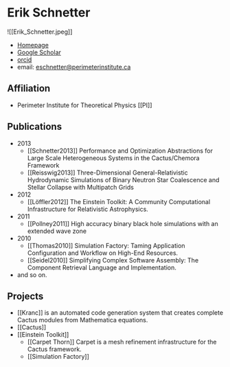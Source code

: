 # Erik Schnetter

![[Erik_Schnetter.jpeg]]

* [Homepage](https://www.perimeterinstitute.ca/personal/eschnetter/)
* [Google Scholar](https://scholar.google.com/citations?hl=zh-CN&user=1AZtnFgAAAAJ&view_op=list_works&citft=1&email_for_op=yuliumutian%40gmail.com&gmla=AJsN-F6VHWUBJ0azA6heNdOGDAR_lo21zvV5_e_8XwNVcGgjBNnWKMM422ZNRjYGN1cNMopGL2WYpcrAaSfSPmsWl2ywL_SKcCW_TI-1CGN5MXiiJTIocHOiyxc1SBhdjG6yFYdPrcLZaqlY2OTOFrGu-t35tderPHxhiEafo7aaDU5jVt8c0b6cKCQv4oci-8mHWV2Gcn6o6EiVKangdGKhwq2elQ1xnvuLqX2AXdV4FWMJp0KVXiBIh6gCvsKP2JHaXk0IyNu4)
* [orcid](https://orcid.org/0000-0002-4518-9017)
* email: eschnetter@perimeterinstitute.ca

## Affiliation

* Perimeter Institute for Theoretical Physics [[PI]]

## Publications

- 2013
	- [[Schnetter2013]] Performance and Optimization Abstractions for Large Scale Heterogeneous Systems in the Cactus/Chemora Framework
	- [[Reisswig2013]] Three-Dimensional General-Relativistic Hydrodynamic Simulations of Binary Neutron Star Coalescence and Stellar Collapse with Multipatch Grids
- 2012
	- [[Löffler2012]] The Einstein Toolkit: A Community Computational Infrastructure for Relativistic Astrophysics.
- 2011
	- [[Pollney2011]] High accuracy binary black hole simulations with an extended wave zone
- 2010
	- [[Thomas2010]] Simulation Factory: Taming Application Configuration and Workflow on High-End Resources.
	- [[Seidel2010]] Simplifying Complex Software Assembly: The Component Retrieval Language and Implementation.
- and so on.

## Projects

- [[Kranc]] is an automated code generation system that creates complete Cactus modules from Mathematica equations.
- [[Cactus]]
- [[Einstein Toolkit]]
	- [[Carpet Thorn]] Carpet is a mesh refinement infrastructure for the Cactus framework. 
	- [[Simulation Factory]]
